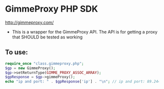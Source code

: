 # GimmeProxy PHP SDK
http://gimmeproxy.com/

- This is a wrapper for the GimmeProxy API.  The API is for getting a proxy that SHOULD be tested as working

## To use:
``` php
require_once "class.gimmeproxy.php";
$gp = new GimmeProxy();
$gp->setReturnType(GIMME_PROXY_ASSOC_ARRAY);
$gpResponse = $gp->gimmeProxy();
echo "ip and port: " . $gpResponse['ip'] . "\n"; // ip and port: 89.244.144.31:8080
```


